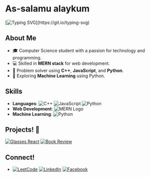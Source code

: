 #  As-salamu alaykum

[![Typing SVG](https://readme-typing-svg.herokuapp.com?font=Architects+Daughter&color=7AF79A&size=30&lines=This!+is+Jahidul+Islam!;I+love+Problem+solving...;I'm+also+exploring+Machine+Learning...;And+I'm+a+MERN+Stack+Developer!)](https://git.io/typing-svg)

## About Me
- 🎓 Computer Science student with a passion for technology and programming.
- 💻 Skilled in **MERN stack** for web development.
- 🧠 Problem solver using **C++**, **JavaScript**, and **Python**.
- 🤖 Exploring **Machine Learning** using Python.

## Skills
- **Languages**:
   ![C++](https://img.shields.io/badge/C%2B%2B-00599C?style=flat&logo=c%2B%2B&logoColor=white)
    ![JavaScript](https://img.shields.io/badge/JavaScript-F7DF1E?style=flat&logo=javascript&logoColor=black)
   ![Python](https://img.shields.io/badge/Python-3776AB?style=flat&logo=python&logoColor=white)
- **Web Development**: ![MERN Logo](https://img.shields.io/badge/MERN-Stack-32CD32?style=flat&logo=mongodb&logoColor=white&labelColor=black)
- **Machine Learning**: ![Python](https://img.shields.io/badge/Python-3776AB?style=flat&logo=python&logoColor=white)

## Projects! 🎨

[![Glasses React](https://github-readme-stats.vercel.app/api/pin/?username=jahidulislam114593&repo=glasses-react)](https://github.com/jahidulislam114593/glasses-react)
[![Book Review](https://github-readme-stats.vercel.app/api/pin/?username=jahidulislam114593&repo=book-review)](https://github.com/jahidulislam114593/book-review)

## Connect!
- [![LeetCode](https://img.shields.io/badge/LeetCode-FFA116?style=flat&logo=leetcode&logoColor=black)](https://leetcode.com/u/return_loser/)
  [![LinkedIn](https://img.shields.io/badge/LinkedIn-0077B5?style=flat&logo=linkedin&logoColor=white)](https://www.linkedin.com/in/thisisjahid/)
  [![Facebook](https://img.shields.io/badge/Facebook-1877F2?style=flat&logo=facebook&logoColor=white)](https://www.facebook.com/ji.jahidul001)
